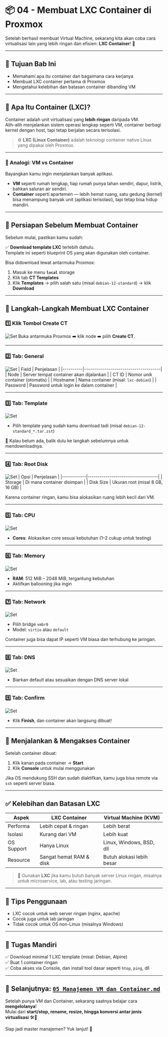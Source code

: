 # 📦 04 - Membuat LXC Container di Proxmox

Setelah berhasil membuat Virtual Machine, sekarang kita akan coba cara virtualisasi lain yang lebih ringan dan efisien: **LXC Container**! 🚀

---

## 🎯 Tujuan Bab Ini

- Memahami apa itu container dan bagaimana cara kerjanya
- Membuat LXC container pertama di Proxmox
- Mengetahui kelebihan dan batasan container dibanding VM

---

## 🧠 Apa Itu Container (LXC)?

Container adalah unit virtualisasi yang **lebih ringan** daripada VM.  
Alih-alih menjalankan sistem operasi lengkap seperti VM, container berbagi kernel dengan host, tapi tetap berjalan secara terisolasi.

> ⚙️ **LXC (Linux Container)** adalah teknologi container native Linux yang dipakai oleh Proxmox.

---

### 🧃 Analogi: VM vs Container

Bayangkan kamu ingin menjalankan banyak aplikasi.

- **VM** seperti rumah lengkap, tiap rumah punya lahan sendiri, dapur, listrik, bahkan saluran air sendiri.
- **Container** seperti apartemen — lebih hemat ruang, satu gedung (kernel) bisa menampung banyak unit (aplikasi terisolasi), tapi tetap bisa hidup mandiri.

---

## 🏁 Persiapan Sebelum Membuat Container

Sebelum mulai, pastikan kamu sudah:

✅ **Download template LXC** terlebih dahulu.  
Template ini seperti blueprint OS yang akan digunakan oleh container.

Bisa didownload lewat antarmuka Proxmox:

1. Masuk ke menu **`local`** storage  
2. Klik tab **CT Templates**  
3. Klik **Templates** → pilih salah satu (misal `debian-12-standard`) → klik **Download**

---

## 🧪 Langkah-Langkah Membuat LXC Container

### 1️⃣ Klik Tombol **Create CT**
![Set](https://www.tecmint.com/wp-content/uploads/2024/01/Proxmox-Create-Template.png)
Buka antarmuka Proxmox ➡️ klik node ➡️ pilih **Create CT**.

---

### 2️⃣ Tab: **General**
![Set](https://www.tecmint.com/wp-content/uploads/2024/01/Proxmox-Container-Details.png)
| Field    | Penjelasan                          |
|----------|--------------------------------------|
| Node     | Server tempat container akan dijalankan |
| CT ID    | Nomor unik container (otomatis)     |
| Hostname | Nama container (misal: `lxc-debian`) |
| Password | Password untuk login ke dalam container |

---

### 3️⃣ Tab: **Template**
![Set](https://www.tecmint.com/wp-content/uploads/2024/01/Choose-Fedora-Container-Template.png)
- Pilih template yang sudah kamu download tadi (misal `debian-12-standard_*.tar.zst`)

📝 Kalau belum ada, balik dulu ke langkah sebelumnya untuk mendownloadnya.

---

### 4️⃣ Tab: **Root Disk**
![Set](https://www.tecmint.com/wp-content/uploads/2024/01/Set-Disk-for-Container-Image.png)
| Opsi       | Penjelasan                        |
|------------|-----------------------------------|
| Storage    | Di mana container disimpan        |
| Disk Size  | Ukuran root (misal 8 GB, 16 GB)   |

Karena container ringan, kamu bisa alokasikan ruang lebih kecil dari VM.

---

### 5️⃣ Tab: **CPU**
![Set](https://www.tecmint.com/wp-content/uploads/2024/01/Set-CPU-for-Container-Image.png)
- **Cores**: Alokasikan core sesuai kebutuhan (1–2 cukup untuk testing)

---

### 6️⃣ Tab: **Memory**
![Set](https://www.tecmint.com/wp-content/uploads/2024/01/Set-Memory-for-Container-Image.png)
- **RAM**: 512 MiB – 2048 MiB, tergantung kebutuhan
- Aktifkan ballooning jika ingin

---

### 7️⃣ Tab: **Network**
![Set](https://www.tecmint.com/wp-content/uploads/2024/01/Set-Network-for-Container-Image.png)
- Pilih bridge `vmbr0`
- Model: `virtio` atau `default`

Container juga bisa dapat IP seperti VM biasa dan terhubung ke jaringan.

---

### 8️⃣ Tab: **DNS**
![Set](https://www.tecmint.com/wp-content/uploads/2024/01/Network-DNS-Settings.png)
- Biarkan default atau sesuaikan dengan DNS server lokal

---

### 9️⃣ Tab: **Confirm**
![Set](https://www.tecmint.com/wp-content/uploads/2024/01/Proxmox-Container-Settings.png)
- Klik **Finish**, dan container akan langsung dibuat!

---

## 🚀 Menjalankan & Mengakses Container

Setelah container dibuat:

1. Klik kanan pada container → **Start**
2. Klik **Console** untuk mulai menggunakan

Jika OS mendukung SSH dan sudah diaktifkan, kamu juga bisa remote via `ssh` seperti server biasa.

---

## ✅ Kelebihan dan Batasan LXC

| Aspek      | LXC Container                     | Virtual Machine (KVM)             |
|------------|----------------------------------|-----------------------------------|
| Performa   | Lebih cepat & ringan             | Lebih berat                       |
| Isolasi    | Kurang dari VM                   | Lebih kuat                        |
| OS Support | Hanya Linux                      | Linux, Windows, BSD, dll          |
| Resource   | Sangat hemat RAM & disk          | Butuh alokasi lebih besar         |

> 🧠 Gunakan **LXC** jika kamu butuh banyak server Linux ringan, misalnya untuk microservice, lab, atau testing jaringan.

---

## 🧪 Tips Penggunaan

- LXC cocok untuk web server ringan (nginx, apache)
- Cocok juga untuk lab jaringan
- Tidak cocok untuk OS non-Linux (misalnya Windows)

---

## 🎯 Tugas Mandiri

✅ Download minimal 1 LXC template (misal: Debian, Alpine)  
✅ Buat 1 container ringan  
✅ Coba akses via Console, dan install tool dasar seperti `htop`, `ping`, dll

---

## 🔗 Selanjutnya: [`05_Manajemen_VM_dan_Container.md`](05_Manajemen_VM_dan_Container.md)

Setelah punya VM dan Container, sekarang saatnya belajar cara **mengelolanya**!  
Mulai dari **start/stop, rename, resize, hingga konversi antar jenis virtualisasi** 🛠️🧠

Siap jadi master manajemen? Yuk lanjut! 🚀
